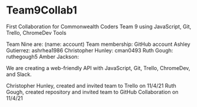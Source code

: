 # Team9Collab1
First Collaboration for Commonwealth Coders Team 9 using JavaScript, Git, Trello, ChromeDev Tools

Team Nine are: (name: account)
Team membership: GitHub account
Ashley	Gutierrez: ashrhea1986
Christopher	Hunley: cman0493 
Ruth	Gough: ruthegough5
Amber	Jackson:

We are creating a web-friendly API with JavaScript, Git, Trello, ChromeDev, and Slack.

Christopher Hunley, created and invited team to Trello on 11/4/21
Ruth Gough, created repository and invited team to GitHub Collaboration on 11/4/21
